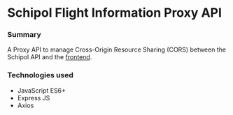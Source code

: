 # Schipol Flight Information Proxy API

### Summary

A Proxy API to manage Cross-Origin Resource Sharing (CORS) between the Schipol API and the [frontend](https://github.com/codebyfredrik/schiphol-flight-information-react-query).

### Technologies used

- JavaScript ES6+
- Express JS
- Axios
